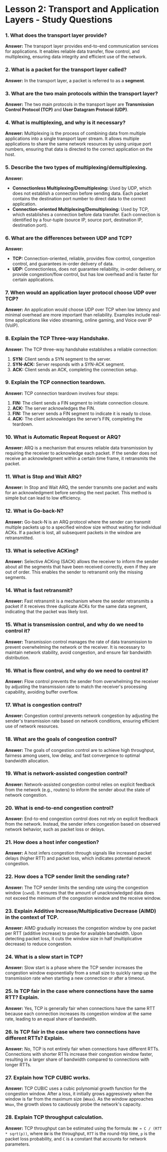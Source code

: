 
# Lesson 2: Transport and Application Layers - Study Questions

### 1. What does the transport layer provide?
**Answer:** The transport layer provides end-to-end communication services for applications. It enables reliable data transfer, flow control, and multiplexing, ensuring data integrity and efficient use of the network.

### 2. What is a packet for the transport layer called?
**Answer:** In the transport layer, a packet is referred to as a **segment**.

### 3. What are the two main protocols within the transport layer?
**Answer:** The two main protocols in the transport layer are **Transmission Control Protocol (TCP)** and **User Datagram Protocol (UDP)**.

### 4. What is multiplexing, and why is it necessary?
**Answer:** Multiplexing is the process of combining data from multiple applications into a single transport layer stream. It allows multiple applications to share the same network resources by using unique port numbers, ensuring that data is directed to the correct application on the host.

### 5. Describe the two types of multiplexing/demultiplexing.
**Answer:** 
- **Connectionless Multiplexing/Demultiplexing:** Used by UDP, which does not establish a connection before sending data. Each packet contains the destination port number to direct data to the correct application.
- **Connection-oriented Multiplexing/Demultiplexing:** Used by TCP, which establishes a connection before data transfer. Each connection is identified by a four-tuple (source IP, source port, destination IP, destination port).

### 6. What are the differences between UDP and TCP?
**Answer:** 
- **TCP:** Connection-oriented, reliable, provides flow control, congestion control, and guarantees in-order delivery of data.
- **UDP:** Connectionless, does not guarantee reliability, in-order delivery, or provide congestion/flow control, but has low overhead and is faster for certain applications.

### 7. When would an application layer protocol choose UDP over TCP?
**Answer:** An application would choose UDP over TCP when low latency and minimal overhead are more important than reliability. Examples include real-time applications like video streaming, online gaming, and Voice over IP (VoIP).

### 8. Explain the TCP Three-way Handshake.
**Answer:** The TCP three-way handshake establishes a reliable connection:
1. **SYN:** Client sends a SYN segment to the server.
2. **SYN-ACK:** Server responds with a SYN-ACK segment.
3. **ACK:** Client sends an ACK, completing the connection setup.

### 9. Explain the TCP connection teardown.
**Answer:** TCP connection teardown involves four steps:
1. **FIN:** The client sends a FIN segment to initiate connection closure.
2. **ACK:** The server acknowledges the FIN.
3. **FIN:** The server sends a FIN segment to indicate it is ready to close.
4. **ACK:** The client acknowledges the server’s FIN, completing the teardown.

### 10. What is Automatic Repeat Request or ARQ?
**Answer:** ARQ is a mechanism that ensures reliable data transmission by requiring the receiver to acknowledge each packet. If the sender does not receive an acknowledgment within a certain time frame, it retransmits the packet.

### 11. What is Stop and Wait ARQ?
**Answer:** In Stop and Wait ARQ, the sender transmits one packet and waits for an acknowledgment before sending the next packet. This method is simple but can lead to low efficiency.

### 12. What is Go-back-N?
**Answer:** Go-back-N is an ARQ protocol where the sender can transmit multiple packets up to a specified window size without waiting for individual ACKs. If a packet is lost, all subsequent packets in the window are retransmitted.

### 13. What is selective ACKing?
**Answer:** Selective ACKing (SACK) allows the receiver to inform the sender about all the segments that have been received correctly, even if they are out of order. This enables the sender to retransmit only the missing segments.

### 14. What is fast retransmit?
**Answer:** Fast retransmit is a mechanism where the sender retransmits a packet if it receives three duplicate ACKs for the same data segment, indicating that the packet was likely lost.

### 15. What is transmission control, and why do we need to control it?
**Answer:** Transmission control manages the rate of data transmission to prevent overwhelming the network or the receiver. It is necessary to maintain network stability, avoid congestion, and ensure fair bandwidth distribution.

### 16. What is flow control, and why do we need to control it?
**Answer:** Flow control prevents the sender from overwhelming the receiver by adjusting the transmission rate to match the receiver's processing capability, avoiding buffer overflow.

### 17. What is congestion control?
**Answer:** Congestion control prevents network congestion by adjusting the sender's transmission rate based on network conditions, ensuring efficient use of network resources.

### 18. What are the goals of congestion control?
**Answer:** The goals of congestion control are to achieve high throughput, fairness among users, low delay, and fast convergence to optimal bandwidth allocation.

### 19. What is network-assisted congestion control?
**Answer:** Network-assisted congestion control relies on explicit feedback from the network (e.g., routers) to inform the sender about the state of network congestion.

### 20. What is end-to-end congestion control?
**Answer:** End-to-end congestion control does not rely on explicit feedback from the network. Instead, the sender infers congestion based on observed network behavior, such as packet loss or delays.

### 21. How does a host infer congestion?
**Answer:** A host infers congestion through signals like increased packet delays (higher RTT) and packet loss, which indicates potential network congestion.

### 22. How does a TCP sender limit the sending rate?
**Answer:** The TCP sender limits the sending rate using the congestion window (`cwnd`). It ensures that the amount of unacknowledged data does not exceed the minimum of the congestion window and the receive window.

### 23. Explain Additive Increase/Multiplicative Decrease (AIMD) in the context of TCP.
**Answer:** AIMD gradually increases the congestion window by one packet per RTT (additive increase) to probe for available bandwidth. Upon detecting packet loss, it cuts the window size in half (multiplicative decrease) to reduce congestion.

### 24. What is a slow start in TCP?
**Answer:** Slow start is a phase where the TCP sender increases the congestion window exponentially from a small size to quickly ramp up the transmission rate when starting a new connection or after a timeout.

### 25. Is TCP fair in the case where connections have the same RTT? Explain.
**Answer:** Yes, TCP is generally fair when connections have the same RTT because each connection increases its congestion window at the same rate, leading to an equal share of bandwidth.

### 26. Is TCP fair in the case where two connections have different RTTs? Explain.
**Answer:** No, TCP is not entirely fair when connections have different RTTs. Connections with shorter RTTs increase their congestion window faster, resulting in a larger share of bandwidth compared to connections with longer RTTs.

### 27. Explain how TCP CUBIC works.
**Answer:** TCP CUBIC uses a cubic polynomial growth function for the congestion window. After a loss, it initially grows aggressively when the window is far from the maximum size (`Wmax`). As the window approaches `Wmax`, the growth slows to cautiously probe the network's capacity.

### 28. Explain TCP throughput calculation.
**Answer:** TCP throughput can be estimated using the formula: `BW ≈ C / (RTT * sqrt(p))`, where `BW` is the throughput, `RTT` is the round-trip time, `p` is the packet loss probability, and `C` is a constant that accounts for network parameters.

